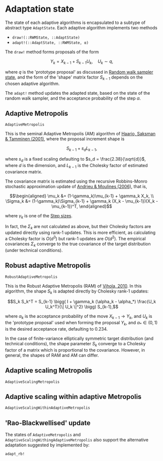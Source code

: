 
# Adaptation state

The state of each adaptive algorithms is encapsulated to a subtype of abstract type `AdaptState`.
Each adaptive algorithm implements two methods

* `draw!(::RWMState, ::AdaptState)`
* `adapt!(::AdaptState, ::RWMState, α)`

The `draw!` method forms proposals of the form
```math
Y_k = X_{k-1} + S_{k-1} U_k, \quad U_k \sim q,
```
where $q$ is the 'prototype proposal' as discussed in [Random walk sampler state](@ref), and the form of the 'shape' matrix factor $S_{k-1}$ depends on the chosen adaptive algorithm.

The `adapt!` method updates the adapted state, based on the state of the random walk sampler, and the acceptance probability of the step $\alpha$.

## Adaptive Metropolis

```@docs
AdaptiveMetropolis
```

This is the seminal Adaptive Metropolis (AM) algorithm of [Haario, Saksman & Tamminen (2001)](https://doi.org/10.2307/3318737), where the proposal increment shape is
```math
S_{k-1} + s_d L_{k-1},
```

where $s_d$ is a fixed scaling defaulting to $s_d = \frac{2.38}{\sqrt{d}}$, where $d$ is the dimension, and $L_{k-1}$ is the Cholesky factor of estimated covariance matrix.

The covariance matrix is estimated using the recursive Robbins-Monro stochastic approximation update of [Andrieu & Moulines (2006)](https://doi.org/10.1214/105051606000000286), that is,
```math
\begin{aligned}
\mu_k &= (1-\gamma_k)\mu_{k-1} + \gamma_k X_k, \\
\Sigma_k &= (1-\gamma_k)\Sigma_{k-1} + \gamma_k (X_k - \mu_{k-1})(X_k - \mu_{k-1})^T,
\end{aligned}
```
where $\gamma_k$ is one of the [Step sizes](@ref).

In fact, the $\Sigma_k$ are not calculated as above, but their Cholesky factors are updated directly using rank-1 updates. This is more efficient, as calculating a Cholesky factor is $O(d^3)$ but rank-1 updates are $O(d^2)$. The empirical covariances $\Sigma_k$ converge to the true covariance of the target distribution (under technical conditions).

## Robust adaptive Metropolis

```@docs
RobustAdaptiveMetropolis
```

This is the Robust Adaptive Metropolis (RAM) of [Vihola, 2010](http://dx.doi.org/10.1007/s11222-011-9269-5). In this algorithm, the shape $S_{k}$ is adapted directly by Cholesky rank-1 updates:
```math
S_k S_k^T = S_{k-1} \bigg( I + \gamma_k (\alpha_k - \alpha_*) \frac{U_k U_k^T}{\| U_k \|^2} \bigg) S_{k-1},
```
where $\alpha_k$ is the acceptance probability of the move $X_{k-1} \to Y_k$, and $U_k$ is the 'prototype proposal' used when forming the proposal $Y_k$, and $\alpha_*\in(0,1)$ is the desired acceptance rate, defaulting to $0.234$.

In the case of finite-variance elliptically symmetric target distribution (and technical conditions), the shape parameter $S_k$ converge to a Cholesky factor of a matrix which is proportional to the covariance. However, in general, the shapes of RAM and AM can differ.

## Adaptive scaling Metropolis

```@docs
AdaptiveScalingMetropolis
```

## Adaptive scaling within adaptive Metropolis

```@docs
AdaptiveScalingWithinAdaptiveMetropolis
```

## 'Rao-Blackwellised' update

The states of `AdaptiveMetropolis` and `AdaptiveScalingWithingAdaptiveMetropolis` also support the alternative adaptation suggested by implemented by:

```@docs
adapt_rb!
```
